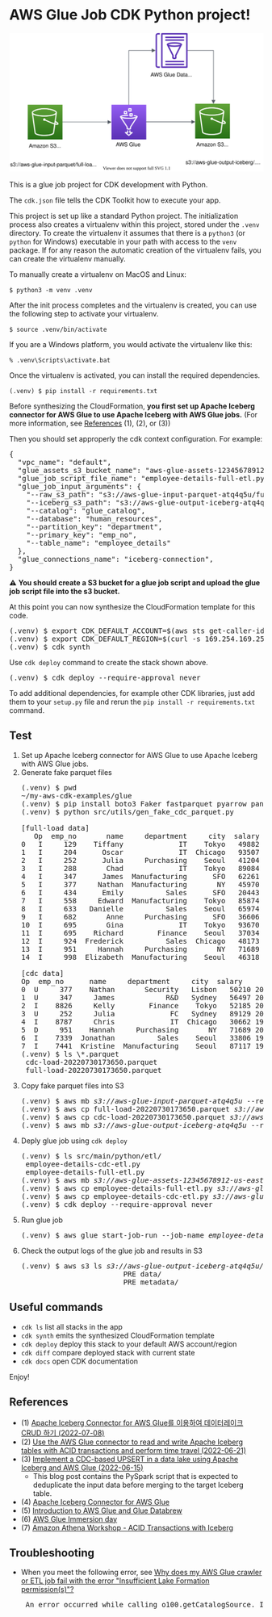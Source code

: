 
# AWS Glue Job CDK Python project!

![glue-job-cdc-parquet-to-iceberg-arch](./glue-job-cdc-parquet-to-iceberg-arch.svg)

This is a glue job project for CDK development with Python.

The `cdk.json` file tells the CDK Toolkit how to execute your app.

This project is set up like a standard Python project.  The initialization
process also creates a virtualenv within this project, stored under the `.venv`
directory.  To create the virtualenv it assumes that there is a `python3`
(or `python` for Windows) executable in your path with access to the `venv`
package. If for any reason the automatic creation of the virtualenv fails,
you can create the virtualenv manually.

To manually create a virtualenv on MacOS and Linux:

```
$ python3 -m venv .venv
```

After the init process completes and the virtualenv is created, you can use the following
step to activate your virtualenv.

```
$ source .venv/bin/activate
```

If you are a Windows platform, you would activate the virtualenv like this:

```
% .venv\Scripts\activate.bat
```

Once the virtualenv is activated, you can install the required dependencies.

```
(.venv) $ pip install -r requirements.txt
```

Before synthesizing the CloudFormation, **you first set up Apache Iceberg connector for AWS Glue to use Apache Iceberg with AWS Glue jobs.** (For more information, see [References](#references) (1), (2), or (3))

Then you should set approperly the cdk context configuration.
For example:
<pre>
{
  "vpc_name": "default",
  "glue_assets_s3_bucket_name": "aws-glue-assets-12345678912-us-east-1",
  "glue_job_script_file_name": "employee-details-full-etl.py",
  "glue_job_input_arguments": {
    "--raw_s3_path": "s3://aws-glue-input-parquet-atq4q5u/full-load",
    "--iceberg_s3_path": "s3://aws-glue-output-iceberg-atq4q5u",
    "--catalog": "glue_catalog",
    "--database": "human_resources",
    "--partition_key": "department",
    "--primary_key": "emp_no",
    "--table_name": "employee_details"
  },
  "glue_connections_name": "iceberg-connection",
}
</pre>

:warning: **You should create a S3 bucket for a glue job script and upload the glue job script file into the s3 bucket.**

At this point you can now synthesize the CloudFormation template for this code.

<pre>
(.venv) $ export CDK_DEFAULT_ACCOUNT=$(aws sts get-caller-identity --query Account --output text)
(.venv) $ export CDK_DEFAULT_REGION=$(curl -s 169.254.169.254/latest/dynamic/instance-identity/document | jq -r .region)
(.venv) $ cdk synth 
</pre>

Use `cdk deploy` command to create the stack shown above.

<pre>
(.venv) $ cdk deploy --require-approval never
</pre>

To add additional dependencies, for example other CDK libraries, just add
them to your `setup.py` file and rerun the `pip install -r requirements.txt`
command.

## Test

1. Set up Apache Iceberg connector for AWS Glue to use Apache Iceberg with AWS Glue jobs.
2. Generate fake parquet files
   <pre>
   (.venv) $ pwd
   ~/my-aws-cdk-examples/glue
   (.venv) $ pip install boto3 Faker fastparquet pyarrow pandas # pip install -r requirements-dev.txt
   (.venv) $ python src/utils/gen_fake_cdc_parquet.py

   [full-load data]
      Op  emp_no       name     department     city  salary              m_time
   0   I     129    Tiffany             IT    Tokyo   49882 1973-10-15 12:32:25
   1   I     204      Oscar             IT  Chicago   93507 2006-03-17 23:21:06
   2   I     252      Julia     Purchasing    Seoul   41204 2007-04-26 12:00:28
   3   I     288       Chad             IT    Tokyo   89084 2002-02-06 13:06:02
   4   I     347      James  Manufacturing      SFO   62261 1988-09-23 20:13:34
   5   I     377     Nathan  Manufacturing       NY   45970 1971-03-03 06:06:03
   6   I     434      Emily          Sales      SFO   20443 1994-03-27 02:22:03
   7   I     558     Edward  Manufacturing    Tokyo   85874 1985-08-18 11:37:01
   8   I     633   Danielle          Sales    Seoul   65974 2020-02-16 20:01:22
   9   I     682       Anne     Purchasing      SFO   36606 2000-07-31 17:35:01
   10  I     695       Gina             IT    Tokyo   93670 2006-02-07 23:05:40
   11  I     695    Richard        Finance    Seoul   37034 1998-12-09 20:18:12
   12  I     924  Frederick          Sales  Chicago   48173 1974-05-01 01:23:15
   13  I     951     Hannah     Purchasing       NY   71689 1993-03-07 04:18:21
   14  I     998  Elizabeth  Manufacturing    Seoul   46318 1971-05-27 14:07:43

   [cdc data]
   Op  emp_no      name     department     city  salary                  m_time
   0  U     377    Nathan       Security   Lisbon   50210 2022-07-11 15:12:31.189
   1  U     347     James            R&D   Sydney   56497 2022-07-11 08:48:31.189
   2  I    8826     Kelly        Finance    Tokyo   52185 2006-06-03 17:46:51.000
   3  U     252     Julia             FC   Sydney   89129 2022-07-11 13:07:31.189
   4  I    8787     Chris             IT  Chicago   30662 1991-08-04 05:10:38.000
   5  D     951    Hannah     Purchasing       NY   71689 2022-07-11 08:48:31.189
   6  I    7339  Jonathan          Sales    Seoul   33806 1972-08-24 22:44:20.000
   7  I    7441  Kristine  Manufacturing    Seoul   87117 1990-08-19 21:13:20.000
   (.venv) $ ls \*.parquet
    cdc-load-20220730173650.parquet
    full-load-20220730173650.parquet
   </pre>
3. Copy fake parquet files into S3
   <pre>
   (.venv) $ aws mb <i>s3://aws-glue-input-parquet-atq4q5u</i> --region <i>us-east-1</i>
   (.venv) $ aws cp full-load-20220730173650.parquet <i>s3://aws-glue-input-parquet-atq4q5u/full-load/human_resources/employee_details/full-load-20220730173650.parquet</i>
   (.venv) $ aws cp cdc-load-20220730173650.parquet <i>s3://aws-glue-input-parquet-atq4q5u/cdc-load/human_resources/employee_details/cdc-load-20220730173650.parquet</i>
   (.venv) $ aws mb <i>s3://aws-glue-output-iceberg-atq4q5u</i> --region <i>us-east-1</i>
   </pre>
4. Deply glue job using `cdk deploy`
   <pre>
   (.venv) $ ls src/main/python/etl/
    employee-details-cdc-etl.py
    employee-details-full-etl.py
   (.venv) $ aws mb <i>s3://aws-glue-assets-12345678912-us-east-1</i> --region <i>us-east-1</i>
   (.venv) $ aws cp employee-details-full-etl.py <i>s3://aws-glue-assets-12345678912-us-east-1/scripts/employee-details-full-etl.py</i>
   (.venv) $ aws cp employee-details-cdc-etl.py <i>s3://aws-glue-assets-12345678912-us-east-1/scripts/employee-details-cdc-etl.py</i>
   (.venv) $ cdk deploy --require-approval never
   </pre>
5. Run glue job
   <pre>
   (.venv) $ aws glue start-job-run --job-name <i>employee-details-full-etl</i>
   </pre>
6. Check the output logs of the glue job and results in S3
   <pre>
   (.venv) $ aws s3 ls <i>s3://aws-glue-output-iceberg-atq4q5u/human_resources.db/employee_details_iceberg/</i>
                           PRE data/
                           PRE metadata/
   </pre>


## Useful commands

 * `cdk ls`          list all stacks in the app
 * `cdk synth`       emits the synthesized CloudFormation template
 * `cdk deploy`      deploy this stack to your default AWS account/region
 * `cdk diff`        compare deployed stack with current state
 * `cdk docs`        open CDK documentation

Enjoy!


## References

- (1) [Apache Iceberg Connector for AWS Glue를 이용하여 데이터레이크 CRUD 하기 \(2022-07-08\)](https://aws.amazon.com/ko/blogs/tech/transactional-datalake-using-apache-iceberg-connector-for-aws-glue/)
- (2) [Use the AWS Glue connector to read and write Apache Iceberg tables with ACID transactions and perform time travel \(2022-06-21\)](https://aws.amazon.com/ko/blogs/big-data/use-the-aws-glue-connector-to-read-and-write-apache-iceberg-tables-with-acid-transactions-and-perform-time-travel/)
- (3) [Implement a CDC-based UPSERT in a data lake using Apache Iceberg and AWS Glue \(2022-06-15\)](https://aws.amazon.com/ko/blogs/big-data/implement-a-cdc-based-upsert-in-a-data-lake-using-apache-iceberg-and-aws-glue/)
  - This blog post contains the PySpark script that is expected to deduplicate the input data before merging to the target Iceberg table.
- (4) [Apache Iceberg Connector for AWS Glue](https://aws.amazon.com/marketplace/pp/prodview-iicxofvpqvsio)
- (5) [Introduction to AWS Glue and Glue Databrew](https://catalog.us-east-1.prod.workshops.aws/workshops/aaaabcab-5e1e-4bff-b604-781a804763e1/en-US)
- (6) [AWS Glue Immersion day](https://catalog.us-east-1.prod.workshops.aws/workshops/ee59d21b-4cb8-4b3d-a629-24537cf37bb5/en-US)
- (7) [Amazon Athena Workshop - ACID Transactions with Iceberg](https://catalog.us-east-1.prod.workshops.aws/workshops/9981f1a1-abdc-49b5-8387-cb01d238bb78/en-US/90-athena-acid)

## Troubleshooting

- When you meet the following error, see [Why does my AWS Glue crawler or ETL job fail with the error "Insufficient Lake Formation permission(s)"?](https://aws.amazon.com/premiumsupport/knowledge-center/glue-insufficient-lakeformation-permissions/)

   <pre>
   An error occurred while calling o100.getCatalogSource. Insufficient Lake Formation permission(s) on <i>your-table-name</i> (Service: AWSGlue; Status Code: 400; Error Code: AccessDeniedException; Request ID: 2623b59f-b5d2-497b-bed6-a7b2bcc32ba8; Proxy: null)
   </pre>
